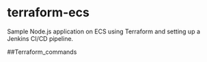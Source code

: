 # terraform-ecs
Sample Node.js application on ECS using Terraform and setting up a Jenkins CI/CD pipeline.

##Terraform_commands
